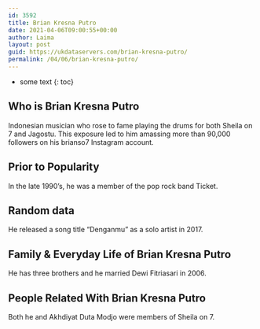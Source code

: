 ```yaml
---
id: 3592
title: Brian Kresna Putro
date: 2021-04-06T09:00:55+00:00
author: Laima
layout: post
guid: https://ukdataservers.com/brian-kresna-putro/
permalink: /04/06/brian-kresna-putro/
---
```


* some text
{: toc}


## Who is Brian Kresna Putro
                  
                  
                  
Indonesian musician who rose to fame playing the drums for both Sheila on 7 and Jagostu. This exposure led to him amassing more than 90,000 followers on his brianso7 Instagram account.
                  
              
            
              
            
                
                
                
## Prior to Popularity
                  
                  
                  
In the late 1990&#8217;s, he was a member of the pop rock band Ticket.
                  
              
            
              
            
                
                
                
## Random data
                  
                  
                  
He released a song title &#8220;Denganmu&#8221; as a solo artist in 2017.
                  
              
            
              
            
                
                
                
## Family & Everyday Life of Brian Kresna Putro
                  
                  
                  
He has three brothers and he married Dewi Fitriasari in 2006.
                  
              
            
              
            
                
                
                
## People Related With Brian Kresna Putro
                  
                  
                  
Both he and Akhdiyat Duta Modjo were members of Sheila on 7.
                  
              
            
              
            
                
              
            
              
              
            
            
              
            
          
          
          